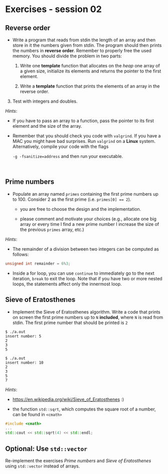 # Exercises - session 02

## Reverse order

- Write a program that reads from stdin the length of an array and
  then store in it the numbers given from stdin. The program should
  then prints the numbers in **reverse order**. Remember to properly
  free the used memory. You should divide the problem in two parts:

  1. Write one **template** function that allocates on the *heap* one
    array of a given size, initialize its elements and returns the
    pointer to the first element.

  2. Write a **template** function that prints the elements of an
    array in the reverse order.

3. Test with integers and doubles.
  ​

*Hints*: 

- If you have to pass an array to a function, pass the pointer to its first element and the size of the array.


- Remember that you should check you code with `valgrind`. If you  have a MAC you might have bad surprises. Run `valgrind` on a **Linux**  system. Alternatively, compile your code with the flags  

  `-g -fsanitize=address`  and then run your executable.

  ​

## Prime numbers

- Populate an array named `primes` containing the first prime numbers
  up to 100. Consider 2 as the first prime (i.e. `primes[0] == 2`).
  
  - you are free to choose the design and the implementation.

  - please comment and motivate your choices (e.g., allocate one big
    array or every time I find a new prime number I increase the size of
    the previous `primes` array, etc.)

*Hints*:

- The remainder of a division between two integers can be computed as
  follows:
```c++
unsigned int remainder = 6%3;
```
- Inside a for loop, you can use `continue` to immediately go to the
  next iteration, `break` to exit the loop. Note that if you have two
  or more nested loops, the statements affect only the innermost loop.



## Sieve of Eratosthenes

- Implement the Sieve of Eratosthenes algorithm. Write a code that
  prints on screen the first prime numbers up to `N` **included**, where `N`
  is read from stdin. The first prime number that should be printed is `2`

```shell
$ ./a.out 
insert number: 5
2
3
5

$ ./a.out
insert number: 10
2
3
5
7
```

*Hints*:
- https://en.wikipedia.org/wiki/Sieve_of_Eratosthenes :)

- the function `std::sqrt`, which computes the square root of a number, can
  be found in `<cmath>`
```c++
#include <cmath>
...
std::cout << std::sqrt(4) << std::endl;
```

## **Optional**: Use `std::vector`
Re-implement the exercises *Prime numbers* and *Sieve of Eratosthenes* using `std::vector` instead of arrays.
